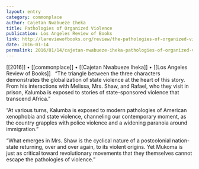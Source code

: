 ```yaml
---
layout: entry
category: commonplace
author: Cajetan Nwabueze Iheka
title: Pathologies of Organized Violence
publication: Los Angeles Review of Books
link: http://lareviewofbooks.org/review/the-pathologies-of-organized-violence/
date: 2016-01-14
permalink: 2016/01/14/cajetan-nwabueze-iheka-pathologies-of-organized-violence
---
```


[[2016]] • [[commonplace]] • [[Cajetan Nwabueze Iheka]] • [[Los Angeles Review of Books]]
 
“The triangle between the three characters demonstrates the globalization of state violence at the heart of this story. From his interactions with Melissa, Mrs. Shaw, and Rafael, who they visit in prison, Kalumba is exposed to stories of state-sponsored violence that transcend Africa.”

“At various turns, Kalumba is exposed to modern pathologies of American xenophobia and state violence, channeling our contemporary moment, as the country grapples with police violence and a widening paranoia around immigration.”

“What emerges in Mrs. Shaw is the cyclical nature of a postcolonial nation-state returning, over and over again, to its violent origins. Yet Mukoma is just as critical toward revolutionary movements that they themselves cannot escape the pathologies of violence.”
